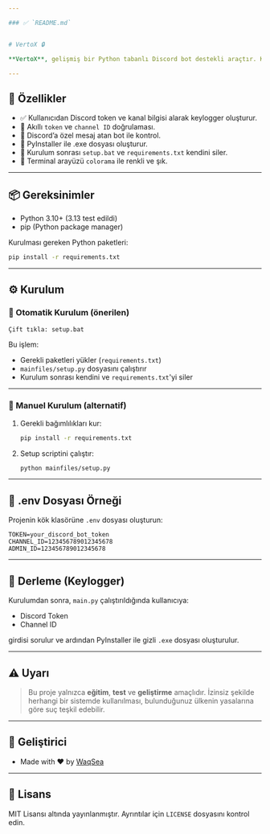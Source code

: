 ```yaml
---

### ✅ `README.md`


# VertoX 🔒

**VertoX**, gelişmiş bir Python tabanlı Discord bot destekli araçtır. Kullanıcıya özel araçlar oluşturabilir, webhook mesajları gönderebilir, ve bazı otomatikleştirilmiş işlevler sunar. Ayrıca kurulum sonrası kendini temizleyen bir sistemle çalışır.

---
```


## 🚀 Özellikler

- ✅ Kullanıcıdan Discord token ve kanal bilgisi alarak keylogger oluşturur.
- 🧠 Akıllı `token` ve `channel ID` doğrulaması.
- 🔐 Discord’a özel mesaj atan bot ile kontrol.
- 🧩 PyInstaller ile .exe dosyası oluşturur.
- 🧼 Kurulum sonrası `setup.bat` ve `requirements.txt` kendini siler.
- 🎨 Terminal arayüzü `colorama` ile renkli ve şık.

---

## 📦 Gereksinimler

- Python 3.10+ (3.13 test edildi)
- pip (Python package manager)

Kurulması gereken Python paketleri:

```bash
pip install -r requirements.txt
````

---

## ⚙️ Kurulum

### 🔸 Otomatik Kurulum (önerilen)

```bash
Çift tıkla: setup.bat
```

Bu işlem:

* Gerekli paketleri yükler (`requirements.txt`)
* `mainfiles/setup.py` dosyasını çalıştırır
* Kurulum sonrası kendini ve `requirements.txt`'yi siler

---

### 🔹 Manuel Kurulum (alternatif)

1. Gerekli bağımlılıkları kur:

   ```bash
   pip install -r requirements.txt
   ```
2. Setup scriptini çalıştır:

   ```bash
   python mainfiles/setup.py
   ```

---

## 📁 .env Dosyası Örneği

Projenin kök klasörüne `.env` dosyası oluşturun:

```env
TOKEN=your_discord_bot_token
CHANNEL_ID=123456789012345678
ADMIN_ID=123456789012345678
```

---

## 🔧 Derleme (Keylogger)

Kurulumdan sonra, `main.py` çalıştırıldığında kullanıcıya:

* Discord Token
* Channel ID

girdisi sorulur ve ardından PyInstaller ile gizli `.exe` dosyası oluşturulur.

---

## ⚠️ Uyarı

> Bu proje yalnızca **eğitim**, **test** ve **geliştirme** amaçlıdır. İzinsiz şekilde herhangi bir sistemde kullanılması, bulunduğunuz ülkenin yasalarına göre suç teşkil edebilir.

---

## 👤 Geliştirici

* Made with ❤️ by [WaqSea](https://github.com/WaqSea)

---

## 📜 Lisans

MIT Lisansı altında yayınlanmıştır. Ayrıntılar için `LICENSE` dosyasını kontrol edin.

```
